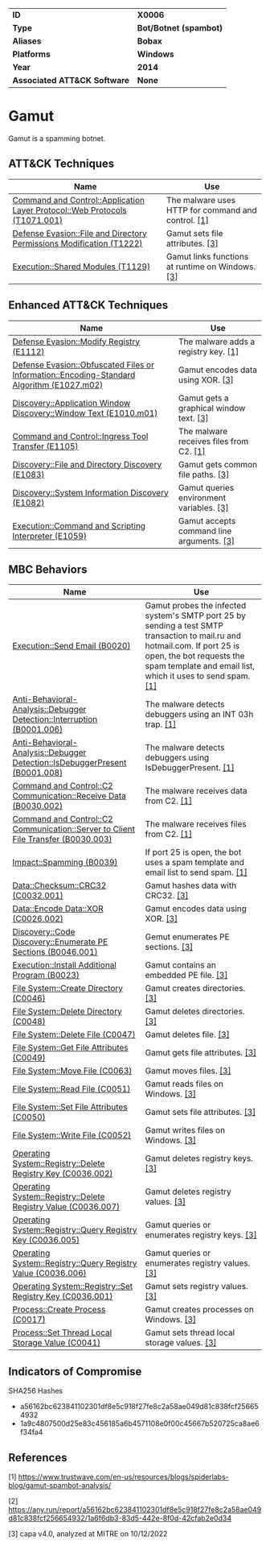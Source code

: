 <table>
<tr>
<td><b>ID</b></td>
<td><b>X0006</b></td>
</tr>
<tr>
<td><b>Type</b></td>
<td><b>Bot/Botnet (spambot)</b></td>
</tr>
<tr>
<td><b>Aliases</b></td>
<td><b>Bobax</b></td>
</tr>
<tr>
<td><b>Platforms</b></td>
<td><b>Windows</b></td>
</tr>
<tr>
<td><b>Year</b></td>
<td><b>2014</b></td>
</tr>
<tr>
<td><b>Associated ATT&CK Software</b></td>
<td><b>None</b></td>
</tr>
</table>


# Gamut

Gamut is a spamming botnet.

## ATT&CK Techniques

|Name|Use|
|---|---|
|[Command and Control::Application Layer Protocol::Web Protocols (T1071.001)](https://attack.mitre.org/techniques/T1071/001/)|The malware uses HTTP for command and control. [[1]](#1)|
|[Defense Evasion::File and Directory Permissions Modification (T1222)](https://attack.mitre.org/techniques/T1222)|Gamut sets file attributes. [[3]](#3)|
|[Execution::Shared Modules (T1129)](https://attack.mitre.org/techniques/T1129)|Gamut links functions at runtime on Windows. [[3]](#3)|

## Enhanced ATT&CK Techniques

|Name|Use|
|---|---|
|[Defense Evasion::Modify Registry (E1112)](../defense-evasion/modify-registry.md)|The malware adds a registry key. [[1]](#1)|
|[Defense Evasion::Obfuscated Files or Information::Encoding-Standard Algorithm (E1027.m02)](../defense-evasion/obfuscated-files-or-information.md)|Gamut encodes data using XOR. [[3]](#3)|
|[Discovery::Application Window Discovery::Window Text (E1010.m01)](../discovery/application-window-discovery.md)|Gamut gets a graphical window text. [[3]](#3)|
|[Command and Control::Ingress Tool Transfer (E1105)](../command-and-control/ingress-tool-transfer.md)|The malware receives files from C2. [[1]](#1)|
|[Discovery::File and Directory Discovery (E1083)](../discovery/file-and-directory-discovery.md)|Gamut gets common file paths. [[3]](#3)|
|[Discovery::System Information Discovery (E1082)](../discovery/system-information-discovery.md)|Gamut queries environment variables. [[3]](#3)|
|[Execution::Command and Scripting Interpreter (E1059)](../execution/command-and-scripting-interpreter.md)|Gamut accepts command line arguments. [[3]](#3)|

## MBC Behaviors

|Name|Use|
|---|---|
|[Execution::Send Email (B0020)](../execution/send-email.md)|Gamut probes the infected system's SMTP port 25 by sending a test SMTP transaction to mail.ru and hotmail.com. If port 25 is open, the bot requests the spam template and email list, which it uses to send spam. [[1]](#1)|
|[Anti-Behavioral-Analysis::Debugger Detection::Interruption (B0001.006)](../anti-behavioral-analysis/debugger-detection.md)|The malware detects debuggers using an INT 03h trap. [[1]](#1)|
|[Anti-Behavioral-Analysis::Debugger Detection::IsDebuggerPresent (B0001.008)](../anti-behavioral-analysis/debugger-detection.md)|The malware detects debuggers using IsDebuggerPresent. [[1]](#1)|
|[Command and Control::C2 Communication::Receive Data (B0030.002)](../command-and-control/c2-communication.md)|The malware receives data from C2. [[1]](#1)|
|[Command and Control::C2 Communication::Server to Client File Transfer (B0030.003)](../command-and-control/c2-communication.md)|The malware receives files from C2. [[1]](#1)|
|[Impact::Spamming (B0039)](../impact/spamming.md)|If port 25 is open, the bot uses a spam template and email list to send spam. [[1]](#1)|
|[Data::Checksum::CRC32 (C0032.001)](../micro-behaviors/data/checksum.md)|Gamut hashes data with CRC32. [[3]](#3)|
|[Data::Encode Data::XOR (C0026.002)](../micro-behaviors/data/encode-data.md)|Gamut encodes data using XOR. [[3]](#3)|
|[Discovery::Code Discovery::Enumerate PE Sections (B0046.001)](../discovery/code-discovery.md)|Gemut enumerates PE sections. [[3]](#3)|
|[Execution::Install Additional Program (B0023)](../execution/install-additional-program.md)|Gamut contains an embedded PE file. [[3]](#3)|
|[File System::Create Directory (C0046)](../micro-behaviors/file-system/create-directory.md)|Gamut creates directories. [[3]](#3)|
|[File System::Delete Directory (C0048)](../micro-behaviors/file-system/delete-directory.md)|Gamut deletes directories. [[3]](#3)|
|[File System::Delete File (C0047)](../micro-behaviors/file-system/delete-file.md)|Gamut deletes file. [[3]](#3)|
|[File System::Get File Attributes (C0049)](../micro-behaviors/file-system/get-file-attributes.md)|Gamut gets file attributes. [[3]](#3)|
|[File System::Move File (C0063)](../micro-behaviors/file-system/move-file.md)|Gamut moves files. [[3]](#3)|
|[File System::Read File (C0051)](../micro-behaviors/file-system/read-file.md)|Gamut reads files on Windows. [[3]](#3)|
|[File System::Set File Attributes (C0050)](../micro-behaviors/file-system/set-file-attributes.md)|Gamut sets file attributes. [[3]](#3)|
|[File System::Write File (C0052)](../micro-behaviors/file-system/writes-file.md)|Gamut writes files on Windows. [[3]](#3)|
|[Operating System::Registry::Delete Registry Key (C0036.002)](../micro-behaviors/operating-system/registry.md)|Gamut deletes registry keys. [[3]](#3)|
|[Operating System::Registry::Delete Registry Value (C0036.007)](../micro-behaviors/operating-system/registry.md)|Gamut deletes registry values. [[3]](#3)|
|[Operating System::Registry::Query Registry Key (C0036.005)](../micro-behaviors/operating-system/registry.md)|Gamut queries or enumerates registry keys. [[3]](#3)|
|[Operating System::Registry::Query Registry Value (C0036.006)](../micro-behaviors/operating-system/registry.md)|Gamut queries or enumerates registry values. [[3]](#3)|
|[Operating System::Registry::Set Registry Key (C0036.001)](../micro-behaviors/operating-system/registry.md)|Gamut sets registry values. [[3]](#3)|
|[Process::Create Process (C0017)](../micro-behaviors/process/create-process.md)|Gamut creates processes on Windows. [[3]](#3)|
|[Process::Set Thread Local Storage Value (C0041)](../micro-behaviors/process/set-thread-local-storage-value.md)|Gamut sets thread local storage values. [[3]](#3)|

## Indicators of Compromise

SHA256 Hashes
- a56162bc623841102301df8e5c918f27fe8c2a58ae049d81c838fcf256654932
- 1a9c4807500d25e83c456185a6b4571108e0f00c45667b520725ca8ae6f34fa4

## References

<a name="1">[1]</a> https://www.trustwave.com/en-us/resources/blogs/spiderlabs-blog/gamut-spambot-analysis/

<a name="2">[2]</a> https://any.run/report/a56162bc623841102301df8e5c918f27fe8c2a58ae049d81c838fcf256654932/1a6f6db3-83d5-442e-8f0d-42cfab2e0d34

<a name="3">[3]</a> capa v4.0, analyzed at MITRE on 10/12/2022

